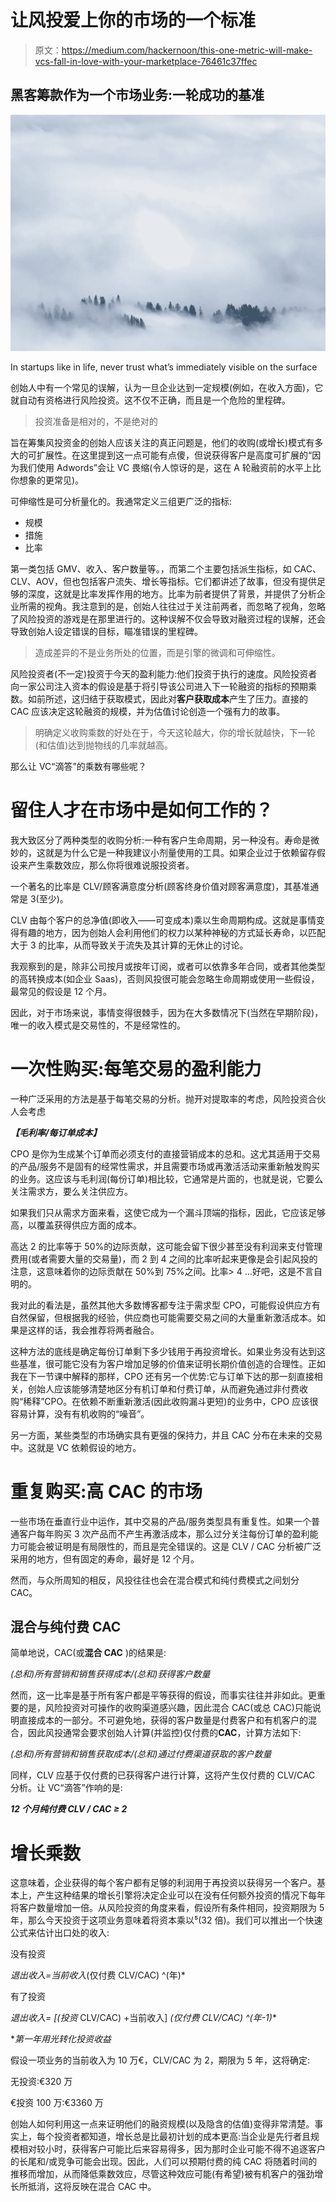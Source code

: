 # 让风投爱上你的市场的一个标准

> 原文：<https://medium.com/hackernoon/this-one-metric-will-make-vcs-fall-in-love-with-your-marketplace-76461c37ffec>

## 黑客筹款作为一个市场业务:一轮成功的基准

![](img/f601f44a70ac90a1990fa4385aa755f2.png)

In startups like in life, never trust what’s immediately visible on the surface

创始人中有一个常见的误解，认为一旦企业达到一定规模(例如，在收入方面)，它就自动有资格进行风险投资。这不仅不正确，而且是一个危险的里程碑。

> 投资准备是相对的，不是绝对的

旨在筹集风投资金的创始人应该关注的真正问题是，他们的收购(或增长)模式有多大的可扩展性。在这里提到这一点可能有点傻，但说获得客户是高度可扩展的“因为我们使用 Adwords”会让 VC 畏缩(令人惊讶的是，这在 A 轮融资前的水平上比你想象的更常见)。

可伸缩性是可分析量化的。我通常定义三组更广泛的指标:

*   规模
*   措施
*   比率

第一类包括 GMV、收入、客户数量等。，而第二个主要包括派生指标，如 CAC、CLV、AOV，但也包括客户流失、增长等指标。它们都讲述了故事，但没有提供足够的深度，这就是比率发挥作用的地方。比率为前者提供了背景，并提供了分析企业所需的视角。我注意到的是，创始人往往过于关注前两者，而忽略了视角，忽略了风险投资的游戏是在那里进行的。这种误解不仅会导致对融资过程的误解，还会导致创始人设定错误的目标，瞄准错误的里程碑。

> 造成差异的不是业务所处的位置，而是引擎的微调和可伸缩性。

风险投资者(不一定)投资于今天的盈利能力:他们投资于执行的速度。风险投资者向一家公司注入资本的假设是基于将引导该公司进入下一轮融资的指标的预期乘数。如前所述，这归结于获取模式，因此对**客户获取成本**产生了压力。直接的 CAC 应该决定这轮融资的规模，并为估值讨论创造一个强有力的故事。

> 明确定义收购乘数的好处在于，今天这轮越大，你的增长就越快，下一轮(和估值)达到抛物线的几率就越高。

那么让 VC“滴答”的乘数有哪些呢？

# 留住人才在市场中是如何工作的？

我大致区分了两种类型的收购分析:一种有客户生命周期，另一种没有。寿命是微妙的，这就是为什么它是一种我建议小剂量使用的工具。如果企业过于依赖留存假设来产生乘数效应，那么你将很难说服投资者。

一个著名的比率是 CLV/顾客满意度分析(顾客终身价值对顾客满意度)，其基准通常是 3(至少)。

CLV 由每个客户的总净值(即收入——可变成本)乘以生命周期构成。这就是事情变得有趣的地方，因为创始人会利用他们的权力以某种神秘的方式延长寿命，以匹配大于 3 的比率，从而导致关于流失及其计算的无休止的讨论。

我观察到的是，除非公司按月或按年订阅，或者可以依靠多年合同，或者其他类型的高转换成本(如企业 Saas)，否则风投很可能会忽略生命周期或使用一些假设，最常见的假设是 12 个月。

因此，对于市场来说，事情变得很棘手，因为在大多数情况下(当然在早期阶段)，唯一的收入模式是交易性的，不是经常性的。

# 一次性购买:每笔交易的盈利能力

一种广泛采用的方法是基于每笔交易的分析。抛开对提取率的考虑，风险投资合伙人会考虑

***【毛利率/每订单成本】***

CPO 是你为生成某个订单而必须支付的直接营销成本的总和。这尤其适用于交易的产品/服务不是固有的经常性需求，并且需要市场或再激活活动来重新触发购买的业务。这应该与毛利润(每份订单)相比较，它通常是片面的，也就是说，它要么关注需求方，要么关注供应方。

如果我们只从需求方面来看，这使它成为一个漏斗顶端的指标，因此，它应该足够高，以覆盖获得供应方面的成本。

高达 2 的比率等于 50%的边际贡献，这可能会留下很少甚至没有利润来支付管理费用(或者需要大量的交易量)，而 2 到 4 之间的比率听起来更像是会引起风投的注意，这意味着你的边际贡献在 50%到 75%之间。比率> 4 …好吧，这是不言自明的。

我对此的看法是，虽然其他大多数博客都专注于需求型 CPO，可能假设供应方有自然保留，但根据我的经验，供应商也可能需要交易之间的大量重新激活成本。如果是这样的话，我会推荐将两者融合。

这种方法的底线是确定每份订单剩下多少钱用于再投资增长。如果业务没有达到这些基准，很可能它没有为客户增加足够的价值来证明长期价值创造的合理性。正如我在下一节课中解释的那样，CPO 还有另一个优势:它与订单下达的那一刻直接相关，创始人应该能够清楚地区分有机订单和付费订单，从而避免通过非付费收购“稀释”CPO。在依赖不断重新激活(因此收购漏斗更短)的业务中，CPO 应该很容易计算，没有有机收购的“噪音”。

另一方面，某些类型的市场确实具有更强的保持力，并且 CAC 分布在未来的交易中。这就是 VC 依赖假设的地方。

# 重复购买:高 CAC 的市场

一些市场在垂直行业中运作，其中交易的产品/服务类型具有重复性。如果一个普通客户每年购买 3 次产品而不产生再激活成本，那么过分关注每份订单的盈利能力可能会被证明是有局限性的，而且是完全错误的。这是 CLV / CAC 分析被广泛采用的地方，但有固定的寿命，最好是 12 个月。

然而，与众所周知的相反，风投往往也会在混合模式和纯付费模式之间划分 CAC。

## 混合与纯付费 CAC

简单地说，CAC(或**混合 CAC** )的结果是:

*(总和)所有营销和销售获得成本/(总和)获得客户数量*

然而，这一比率是基于所有客户都是平等获得的假设，而事实往往并非如此。更重要的是，风险投资对可操作的收购渠道感兴趣，因此混合 CAC(或总 CAC)只能说明直接成本的一部分。不可避免地，获得的客户数量是付费客户和有机客户的混合，因此风投通常会要求创始人计算(并监控)仅付费的**CAC**，计算方法如下:

*(总和)所有营销和销售获取成本/(总和)通过付费渠道获取的客户数量*

同样，CLV 应基于仅付费的已获得客户进行计算，这将产生仅付费的 CLV/CAC 分析。让 VC“滴答”作响的是:

***12 个月纯付费 CLV / CAC ≥ 2***

# 增长乘数

这意味着，企业获得的每个客户都有足够的利润用于再投资以获得另一个客户。基本上，产生这种结果的增长引擎将决定企业可以在没有任何额外投资的情况下每年将客户数量增加一倍。从风险投资的角度来看，假设所有条件相同，投资期限为 5 年，那么今天投资于这项业务意味着将资本乘以⁵(32 倍)。我们可以推出一个快速公式来估计出口处的收入:

没有投资

*退出收入=当前收入*(仅付费 CLV/CAC) ^(年)*

有了投资

*退出收入= [(投资* CLV/CAC) +当前收入] *(仅付费 CLV/CAC) ^(年-1)**

**第一年用光转化投资收益*

假设一项业务的当前收入为 10 万€，CLV/CAC 为 2，期限为 5 年，这将确定:

无投资:€320 万

€投资 100 万:€3360 万

创始人如何利用这一点来证明他们的融资规模(以及隐含的估值)变得非常清楚。事实上，每个投资者都知道，增长总是比最初计划的成本更高:当企业是先行者且规模相对较小时，获得客户可能比后来容易得多，因为那时企业可能不得不追逐客户的长尾和/或竞争可能会出现。因此，人们可以预期付费的纯 CAC 将随着时间的推移而增加，从而降低乘数效应，尽管这种效应可能(有希望)被有机客户的强劲增长所抵消，这将反映在混合 CAC 中。